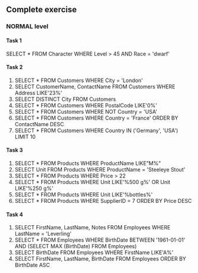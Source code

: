 ## Complete exercise

### NORMAL level

#### Task 1

SELECT * FROM Character
WHERE Level > 45 AND Race = 'dwarf'

#### Task 2

1. SELECT * FROM Customers WHERE City = 'London'
2. SELECT CustomerName, ContactName FROM Customers WHERE Address LIKE'23%' 
3. SELECT DISTINCT City FROM Customers
4. SELECT * FROM Customers WHERE PostalCode LIKE'0%'
5. SELECT * FROM Customers WHERE NOT Country = 'USA' 
6. SELECT * FROM Customers WHERE Country = 'France' ORDER BY ContactName DESC
7. SELECT * FROM Customers WHERE Country IN ('Germany', 'USA') LIMIT 10

#### Task 3

1. SELECT * FROM Products WHERE ProductName LIKE"M%"
2. SELECT Unit FROM Products WHERE ProductName = 'Steeleye Stout'
3. SELECT * FROM Products WHERE Price > 22
4. SELECT * FROM Products WHERE Unit LIKE'%500 g%' OR Unit LIKE'%250 g%'
5. SELECT * FROM Products WHERE Unit LIKE'%bottles%'
6. SELECT * FROM Products WHERE SupplierID = 7 ORDER BY Price DESC

#### Task 4

1. SELECT FirstName, LastName, Notes FROM Employees WHERE LastName = 'Leverling'
2. SELECT * FROM Employees WHERE BirthDate BETWEEN '1961-01-01' AND (SELECT MAX (BirthDate) FROM Employees)
3. SELECT BirthDate FROM Employees WHERE FirstName LIKE'A%'
4. SELECT FirstName, LastName, BirthDate  FROM Employees ORDER BY BirthDate ASC